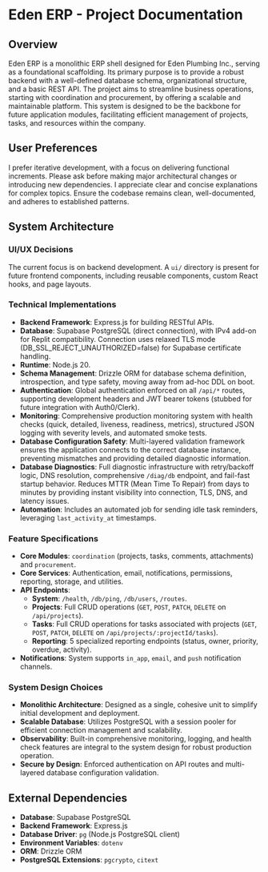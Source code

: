 # Eden ERP - Project Documentation

## Overview
Eden ERP is a monolithic ERP shell designed for Eden Plumbing Inc., serving as a foundational scaffolding. Its primary purpose is to provide a robust backend with a well-defined database schema, organizational structure, and a basic REST API. The project aims to streamline business operations, starting with coordination and procurement, by offering a scalable and maintainable platform. This system is designed to be the backbone for future application modules, facilitating efficient management of projects, tasks, and resources within the company.

## User Preferences
I prefer iterative development, with a focus on delivering functional increments. Please ask before making major architectural changes or introducing new dependencies. I appreciate clear and concise explanations for complex topics. Ensure the codebase remains clean, well-documented, and adheres to established patterns.

## System Architecture

### UI/UX Decisions
The current focus is on backend development. A `ui/` directory is present for future frontend components, including reusable components, custom React hooks, and page layouts.

### Technical Implementations
- **Backend Framework**: Express.js for building RESTful APIs.
- **Database**: Supabase PostgreSQL (direct connection), with IPv4 add-on for Replit compatibility. Connection uses relaxed TLS mode (DB_SSL_REJECT_UNAUTHORIZED=false) for Supabase certificate handling.
- **Runtime**: Node.js 20.
- **Schema Management**: Drizzle ORM for database schema definition, introspection, and type safety, moving away from ad-hoc DDL on boot.
- **Authentication**: Global authentication enforced on all `/api/*` routes, supporting development headers and JWT bearer tokens (stubbed for future integration with Auth0/Clerk).
- **Monitoring**: Comprehensive production monitoring system with health checks (quick, detailed, liveness, readiness, metrics), structured JSON logging with severity levels, and automated smoke tests.
- **Database Configuration Safety**: Multi-layered validation framework ensures the application connects to the correct database instance, preventing mismatches and providing detailed diagnostic information.
- **Database Diagnostics**: Full diagnostic infrastructure with retry/backoff logic, DNS resolution, comprehensive `/diag/db` endpoint, and fail-fast startup behavior. Reduces MTTR (Mean Time To Repair) from days to minutes by providing instant visibility into connection, TLS, DNS, and latency issues.
- **Automation**: Includes an automated job for sending idle task reminders, leveraging `last_activity_at` timestamps.

### Feature Specifications
- **Core Modules**: `coordination` (projects, tasks, comments, attachments) and `procurement`.
- **Core Services**: Authentication, email, notifications, permissions, reporting, storage, and utilities.
- **API Endpoints**:
    - **System**: `/health`, `/db/ping`, `/db/users`, `/routes`.
    - **Projects**: Full CRUD operations (`GET`, `POST`, `PATCH`, `DELETE` on `/api/projects`).
    - **Tasks**: Full CRUD operations for tasks associated with projects (`GET`, `POST`, `PATCH`, `DELETE` on `/api/projects/:projectId/tasks`).
    - **Reporting**: 5 specialized reporting endpoints (status, owner, priority, overdue, activity).
- **Notifications**: System supports `in_app`, `email`, and `push` notification channels.

### System Design Choices
- **Monolithic Architecture**: Designed as a single, cohesive unit to simplify initial development and deployment.
- **Scalable Database**: Utilizes PostgreSQL with a session pooler for efficient connection management and scalability.
- **Observability**: Built-in comprehensive monitoring, logging, and health check features are integral to the system design for robust production operation.
- **Secure by Design**: Enforced authentication on API routes and multi-layered database configuration validation.

## External Dependencies
- **Database**: Supabase PostgreSQL
- **Backend Framework**: Express.js
- **Database Driver**: `pg` (Node.js PostgreSQL client)
- **Environment Variables**: `dotenv`
- **ORM**: Drizzle ORM
- **PostgreSQL Extensions**: `pgcrypto`, `citext`